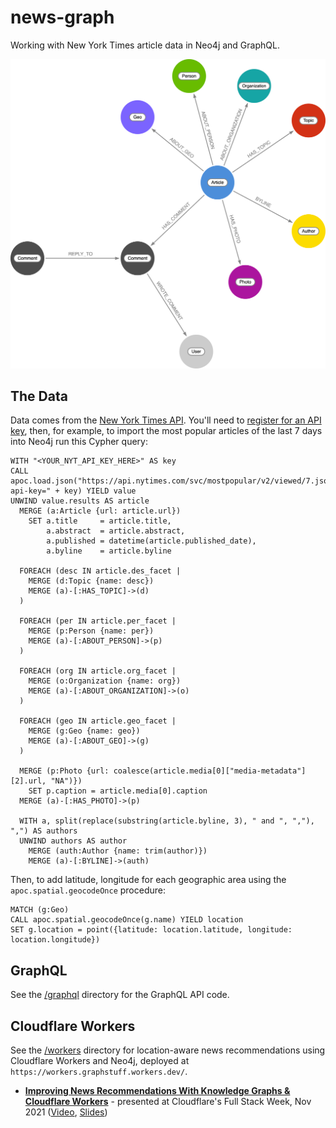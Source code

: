 # news-graph

Working with New York Times article data in Neo4j and GraphQL.

![](img/datamodel.png)

## The Data

Data comes from the [New York Times API](https://developer.nytimes.com/). You'll need to [register for an API key](https://developer.nytimes.com/get-started), then, for example, to import the most popular articles of the last 7 days into Neo4j run this Cypher query:

```cypher
WITH "<YOUR_NYT_API_KEY_HERE>" AS key
CALL apoc.load.json("https://api.nytimes.com/svc/mostpopular/v2/viewed/7.json?api-key=" + key) YIELD value
UNWIND value.results AS article
  MERGE (a:Article {url: article.url})
    SET a.title     = article.title,
        a.abstract  = article.abstract,
        a.published = datetime(article.published_date),
        a.byline    = article.byline

  FOREACH (desc IN article.des_facet | 
    MERGE (d:Topic {name: desc})
    MERGE (a)-[:HAS_TOPIC]->(d)
  )

  FOREACH (per IN article.per_facet |
    MERGE (p:Person {name: per})
    MERGE (a)-[:ABOUT_PERSON]->(p)
  )

  FOREACH (org IN article.org_facet |
    MERGE (o:Organization {name: org})
    MERGE (a)-[:ABOUT_ORGANIZATION]->(o)
  )

  FOREACH (geo IN article.geo_facet |
    MERGE (g:Geo {name: geo})
    MERGE (a)-[:ABOUT_GEO]->(g)
  )

  MERGE (p:Photo {url: coalesce(article.media[0]["media-metadata"][2].url, "NA")})
    SET p.caption = article.media[0].caption
  MERGE (a)-[:HAS_PHOTO]->(p)

  WITH a, split(replace(substring(article.byline, 3), " and ", ","), ",") AS authors
  UNWIND authors AS author
    MERGE (auth:Author {name: trim(author)})
    MERGE (a)-[:BYLINE]->(auth)
```

Then, to add latitude, longitude for each geographic area using the `apoc.spatial.geocodeOnce` procedure:

```cypher
MATCH (g:Geo)
CALL apoc.spatial.geocodeOnce(g.name) YIELD location
SET g.location = point({latitude: location.latitude, longitude: location.longitude})
```

## GraphQL

See the [/graphql](/graphql) directory for the GraphQL API code.

## Cloudflare Workers

See the [/workers](/workers) directory for location-aware news recommendations using Cloudflare Workers and Neo4j, deployed at `https://workers.graphstuff.workers.dev/`.

* **[Improving News Recommendations With Knowledge Graphs & Cloudflare Workers](https://dev.neo4j.com/news-graph)** - presented at Cloudflare's Full Stack Week, Nov 2021 ([Video](https://dev.neo4j.com/3osz6TW), [Slides](https://dev.neo4j.com/news-graph))
